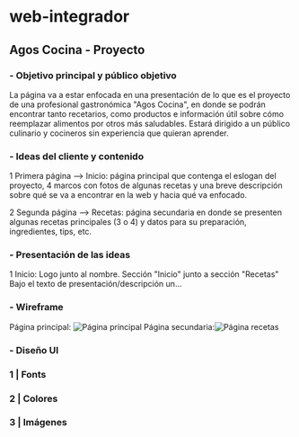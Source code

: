 # web-integrador

## Agos Cocina - Proyecto

### - Objetivo principal y público objetivo
La página va a estar enfocada en una presentación de lo que es el proyecto de una profesional gastronómica "Agos Cocina", en donde se podrán encontrar tanto recetarios, como productos e información útil sobre cómo reemplazar alimentos por otros más saludables. Estará dirigido a un público culinario y cocineros sin experiencia que quieran aprender.

### - Ideas del cliente y contenido 
1 Primera página --> Inicio: página principal que contenga el eslogan del proyecto, 4 marcos con fotos de algunas recetas y una breve descripción sobre qué se va a encontrar en la web y hacia qué va enfocado.

2 Segunda página --> Recetas: página secundaria en donde se presenten algunas recetas principales (3 o 4) y datos para su preparación, ingredientes, tips, etc.

### - Presentación de las ideas
1 Inicio: Logo junto al nombre.
Sección "Inicio" junto a sección "Recetas"
Bajo el texto de presentación/descripción un...

### - Wireframe
Página principal: ![Página principal](./wireframe/Página%201.png)
Página secundaria:![Página recetas](./wireframe/Página%202.png)

### - Diseño UI

### 1 | Fonts

### 2 | Colores 

### 3 | Imágenes 
